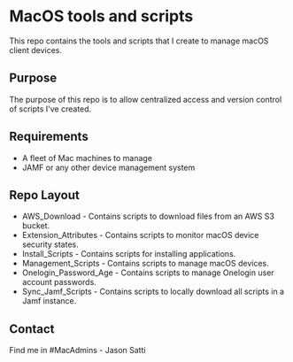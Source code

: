 MacOS tools and scripts
===========
This repo contains the tools and scripts that I create to manage macOS client devices.

Purpose
-------
The purpose of this repo is to allow centralized access and version control of scripts I've created.

## Requirements
* A fleet of Mac machines to manage
* JAMF or any other device management system

## Repo Layout
* AWS_Download - Contains scripts to download files from an AWS S3 bucket.
* Extension_Attributes - Contains scripts to monitor macOS device security states.
* Install_Scripts - Contains scripts for installing applications.
* Management_Scripts - Contains scripts to manage macOS devices.
* Onelogin_Password_Age - Contains scripts to manage Onelogin user account passwords.
* Sync_Jamf_Scripts - Contains scripts to locally download all scripts in a Jamf instance.

## Contact
Find me in #MacAdmins - Jason Satti
